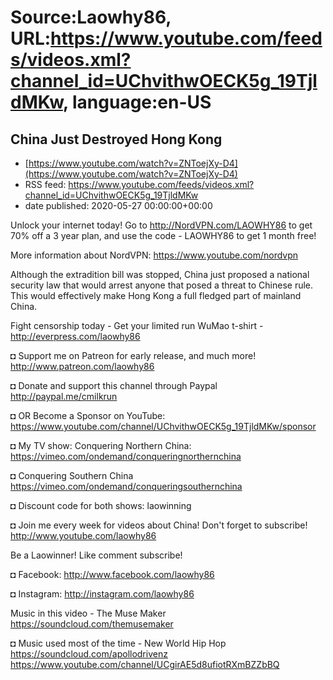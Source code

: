 # Source:Laowhy86, URL:https://www.youtube.com/feeds/videos.xml?channel_id=UChvithwOECK5g_19TjldMKw, language:en-US

## China Just Destroyed Hong Kong
 - [https://www.youtube.com/watch?v=ZNToejXy-D4](https://www.youtube.com/watch?v=ZNToejXy-D4)
 - RSS feed: https://www.youtube.com/feeds/videos.xml?channel_id=UChvithwOECK5g_19TjldMKw
 - date published: 2020-05-27 00:00:00+00:00

Unlock your internet today! Go to http://NordVPN.com/LAOWHY86 to get 70% off a 3 year plan, and use the code - LAOWHY86 to get 1 month free!

More information about NordVPN: https://www.youtube.com/nordvpn

Although the extradition bill was stopped, China just proposed a national security law that would arrest anyone that posed a threat to Chinese rule. This would effectively make Hong Kong a full fledged part of mainland China. 

Fight censorship today - Get your limited run WuMao t-shirt - http://everpress.com/laowhy86

◘ Support me on Patreon for early release, and much more! http://www.patreon.com/laowhy86

◘ Donate and support this channel through Paypal http://paypal.me/cmilkrun

◘ OR Become a Sponsor on YouTube:
https://www.youtube.com/channel/UChvithwOECK5g_19TjldMKw/sponsor

◘ My TV show: Conquering Northern China:
https://vimeo.com/ondemand/conqueringnorthernchina

◘ Conquering Southern China
https://vimeo.com/ondemand/conqueringsouthernchina

◘ Discount code for both shows: laowinning

◘ Join me every week for videos about China! Don't forget to subscribe!
http://www.youtube.com/laowhy86

Be a Laowinner!
Like comment subscribe!

◘ Facebook:
http://www.facebook.com/laowhy86

◘ Instagram: 
http://instagram.com/laowhy86

Music in this video - The Muse Maker
https://soundcloud.com/themusemaker

◘ Music used most of the time - New World Hip Hop
https://soundcloud.com/apollodrivenz
https://www.youtube.com/channel/UCgirAE5d8ufiotRXmBZZbBQ

